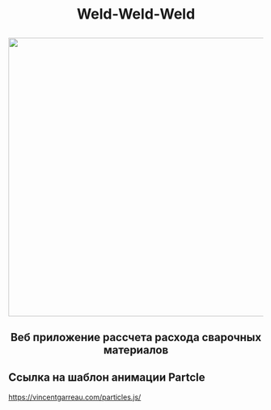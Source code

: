 <h1 align="center">Weld-Weld-Weld</h1>
<h2 align="center">
  
<img src="https://github.com/Vaudoux/weld/blob/main/assets/demoTitle.gif?raw=true" width="550"/>


<h2 align="center">Веб приложение рассчета расхода сварочных материалов</h1>

## Ссылка на шаблон анимации Partcle
https://vincentgarreau.com/particles.js/
